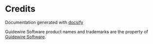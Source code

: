 # Credits

Documentation generated with [docsify](https://docsify.js.org/#/)

Guidewire Software product names and trademarks are the property of [Guidewire Software](https://www.guidewire.com).